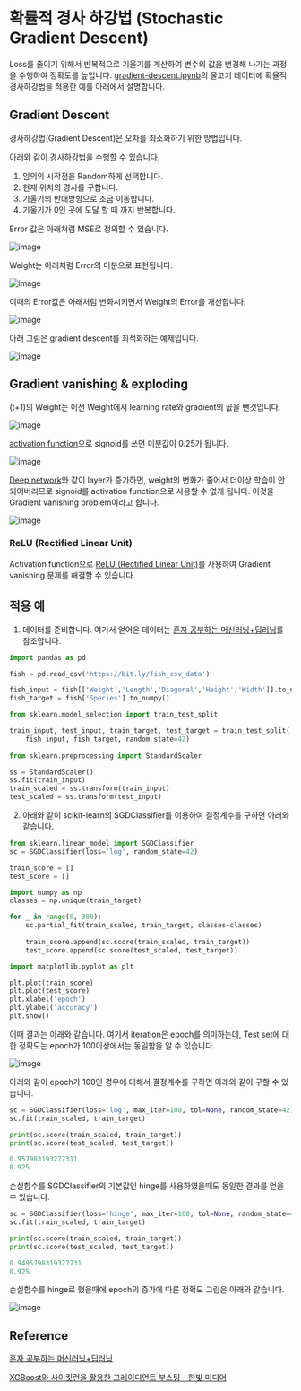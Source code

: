 # 확률적 경사 하강법 (Stochastic Gradient Descent)

Loss를 줄이기 위해서 반복적으로 기울기를 계산하여 변수의 값을 변경해 나가는 과정을 수행하여 정확도를 높입니다. [gradient-descent.ipynb](https://github.com/kyopark2014/ML-Algorithms/blob/main/src/gradient-descent.ipynb)의 물고기 데이터에 확율적 경사하강법을 적용한 예를 아래에서 설명합니다. 

## Gradient Descent

경사하강법(Gradient Descent)은 오차를 최소화하기 위한 방법입니다. 

아래와 같이 경사하강법을 수행할 수 있습니다. 

1) 임의의 시작점을 Random하게 선택합니다.
2) 현재 위치의 경사를 구합니다.
3) 기울기의 반대방향으로 조금 이동합니다.
4) 기울기가 0인 곳에 도달 할 때 까지 반복합니다. 

Error 값은 아래처럼 MSE로 정의할 수 있습니다. 

![image](https://user-images.githubusercontent.com/52392004/187074635-7f25adde-6ce3-42ac-b7b5-d78a2efa2948.png)

Weight는 아래처럼 Error의 미분으로 표현됩니다. 

![image](https://user-images.githubusercontent.com/52392004/187074671-d487c330-6f1e-4745-985e-5f3c813799a6.png)


이때의 Error값은 아래처럼 변화시키면서 Weight의 Error를 개선합니다. 

![image](https://user-images.githubusercontent.com/52392004/187074618-9b5ab505-fd28-4de7-a75f-4af062c7e95c.png)


아래 그림은 gradient descent를 최적화하는 예제입니다. 

![image](https://user-images.githubusercontent.com/52392004/193482799-0e09acbe-1abd-4ebe-bc64-0179709ff158.png)


## Gradient vanishing & exploding

(t+1)의 Weight는 이전 Weight에서 learning rate와 gradient의 곲을 뺀것입니다. 

![image](https://user-images.githubusercontent.com/52392004/187074828-fe5c8079-49fa-4cfe-bad3-56f35a1231a9.png)

[activation function](https://github.com/kyopark2014/ML-Algorithms/blob/main/perceptron.md#%ED%99%9C%EC%84%B1%ED%95%A8%EC%88%98-activation-function)으로 signoid를 쓰면 미분값이 0.25가 됩니다. 

![image](https://user-images.githubusercontent.com/52392004/187074885-56f2531e-628a-4b55-8170-7714a17a011e.png)

[Deep network](https://github.com/kyopark2014/ML-Algorithms/blob/main/neural-network.md#deep-network)와 같이 layer가 증가하면, weight의 변화가 줄어서 더이상 학습이 안되어버리므로 signoid를 activation function으로 사용할 수 없게 됩니다. 이것을 Gradient vanishing problem이라고 합니다. 

![image](https://user-images.githubusercontent.com/52392004/187074794-34a16dd4-83e4-4d23-9f8f-9cac583b8133.png)

### ReLU (Rectified Linear Unit)

Activation function으로 [ReLU (Rectified Linear Unit)](https://github.com/kyopark2014/ML-Algorithms/blob/main/activation-function.md#relu)를 사용하여 Gradient vanishing 문제를 해결할 수 있습니다. 


## 적용 예

1) 데이터를 준비합니다. 여기서 얻어온 데이터는 [혼자 공부하는 머신러닝+딥러닝](https://github.com/rickiepark/hg-mldl)를 참조합니다.

```python
import pandas as pd

fish = pd.read_csv('https://bit.ly/fish_csv_data')

fish_input = fish[['Weight','Length','Diagonal','Height','Width']].to_numpy()
fish_target = fish['Species'].to_numpy()

from sklearn.model_selection import train_test_split

train_input, test_input, train_target, test_target = train_test_split(
    fish_input, fish_target, random_state=42)
    
from sklearn.preprocessing import StandardScaler

ss = StandardScaler()
ss.fit(train_input)
train_scaled = ss.transform(train_input)
test_scaled = ss.transform(test_input)    
```

2) 아래와 같이 scikit-learn의 SGDClassifier를 이용하여 결정계수를 구하면 아래와 같습니다. 

```python
from sklearn.linear_model import SGDClassifier
sc = SGDClassifier(loss='log', random_state=42)

train_score = []
test_score = []

import numpy as np
classes = np.unique(train_target)

for _ in range(0, 300):
    sc.partial_fit(train_scaled, train_target, classes=classes)
    
    train_score.append(sc.score(train_scaled, train_target))
    test_score.append(sc.score(test_scaled, test_target))

import matplotlib.pyplot as plt

plt.plot(train_score)
plt.plot(test_score)
plt.xlabel('epoch')
plt.ylabel('accuracy')
plt.show()
```

이때 결과는 아래와 같습니다. 여기서 iteration은 epoch를 의미하는데, Test set에 대한 정확도는 epoch가 100이상에서는 동일함을 알 수 있습니다. 

![image](https://user-images.githubusercontent.com/52392004/186546899-321e805b-e5a1-4e2e-8ce9-150189f3402f.png)

아래와 같이 epoch가 100인 경우에 대해서 결정계수를 구하면 아래와 같이 구할 수 있습니다. 

```python
sc = SGDClassifier(loss='log', max_iter=100, tol=None, random_state=42)
sc.fit(train_scaled, train_target)

print(sc.score(train_scaled, train_target))
print(sc.score(test_scaled, test_target))

0.957983193277311
0.925
```

손실함수를 SGDClassifier의 기본값인 hinge를 사용하였을때도 동일한 결과를 얻을 수 있습니다. 

```python
sc = SGDClassifier(loss='hinge', max_iter=100, tol=None, random_state=42)
sc.fit(train_scaled, train_target)

print(sc.score(train_scaled, train_target))
print(sc.score(test_scaled, test_target))

0.9495798319327731
0.925
```

손실함수를 hinge로 했을때에 epoch의 증가에 따른 정확도 그림은 아래와 같습니다.

![image](https://user-images.githubusercontent.com/52392004/186547410-282dee58-c8eb-422f-a398-4f66ed2444d5.png)


## Reference

[혼자 공부하는 머신러닝+딥러닝](https://github.com/rickiepark/hg-mldl)


[XGBoost와 사이킷런을 활용한 그레이디언트 부스팅 - 한빛 미디어](https://github.com/rickiepark/handson-gb)


